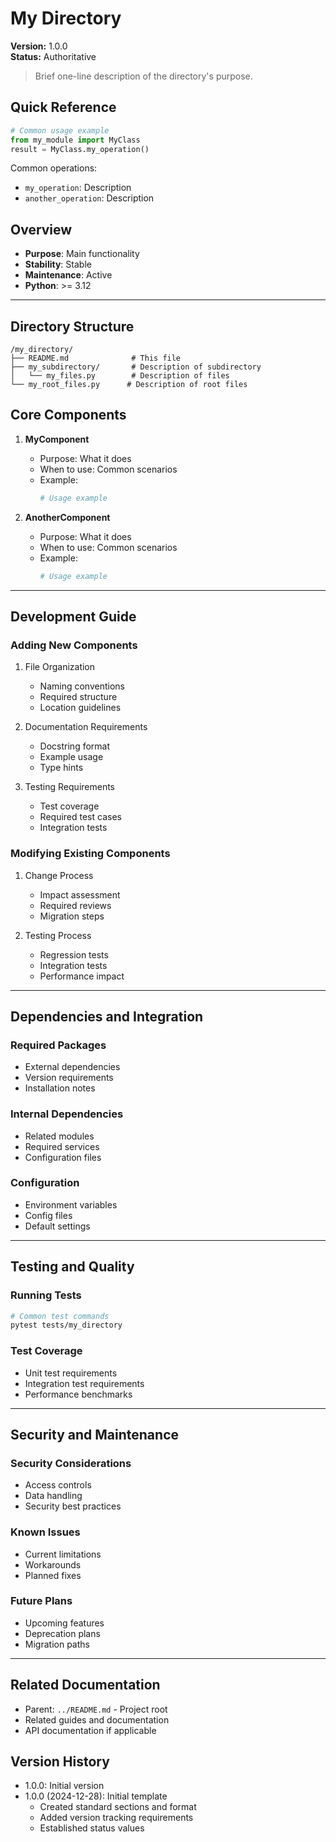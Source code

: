 # My Directory

**Version:** 1.0.0  
**Status:** Authoritative

> Brief one-line description of the directory's purpose.

## Quick Reference
```python
# Common usage example
from my_module import MyClass
result = MyClass.my_operation()
```

Common operations:
- `my_operation`: Description
- `another_operation`: Description

## Overview
- **Purpose**: Main functionality
- **Stability**: Stable
- **Maintenance**: Active
- **Python**: >= 3.12

---

## Directory Structure
```
/my_directory/
├── README.md              # This file
├── my_subdirectory/       # Description of subdirectory
│   └── my_files.py        # Description of files
└── my_root_files.py      # Description of root files
```

## Core Components
1. **MyComponent**
   - Purpose: What it does
   - When to use: Common scenarios
   - Example:
     ```python
     # Usage example
     ```

2. **AnotherComponent**
   - Purpose: What it does
   - When to use: Common scenarios
   - Example:
     ```python
     # Usage example
     ```

---

## Development Guide

### Adding New Components
1. File Organization
   - Naming conventions
   - Required structure
   - Location guidelines

2. Documentation Requirements
   - Docstring format
   - Example usage
   - Type hints

3. Testing Requirements
   - Test coverage
   - Required test cases
   - Integration tests

### Modifying Existing Components
1. Change Process
   - Impact assessment
   - Required reviews
   - Migration steps

2. Testing Process
   - Regression tests
   - Integration tests
   - Performance impact

---

## Dependencies and Integration

### Required Packages
- External dependencies
- Version requirements
- Installation notes

### Internal Dependencies
- Related modules
- Required services
- Configuration files

### Configuration
- Environment variables
- Config files
- Default settings

---

## Testing and Quality

### Running Tests
```bash
# Common test commands
pytest tests/my_directory
```

### Test Coverage
- Unit test requirements
- Integration test requirements
- Performance benchmarks

---

## Security and Maintenance

### Security Considerations
- Access controls
- Data handling
- Security best practices

### Known Issues
- Current limitations
- Workarounds
- Planned fixes

### Future Plans
- Upcoming features
- Deprecation plans
- Migration paths

---

## Related Documentation
- Parent: `../README.md` - Project root
- Related guides and documentation
- API documentation if applicable

## Version History
- 1.0.0: Initial version
- 1.0.0 (2024-12-28): Initial template
  - Created standard sections and format
  - Added version tracking requirements
  - Established status values
